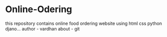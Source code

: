 # Online-Odering
this repository contains online food ordering website using html css python djano...
author - vardhan
about - git
